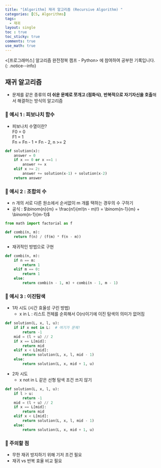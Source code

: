 ```yaml
---
title: "[Algorithm] 재귀 알고리즘 (Recursive Algorithm) "
categories: [CS, Algorithms]
tags:
  - 재귀
layout: single
toc : true
toc_sticky: true
comments: true
use_math: true
---
```


<[프로그래머스] 알고리즘 완전정복 캠프 - Python> 에 참여하여 공부한 기록입니다. 
{: .notice--info}

## 재귀 알고리즘
- 문제를 같은 종류의 **더 쉬운 문제로 쪼개고 (점화식)**, **반복적으로 자기자신을 호출**해서 해결하는 방식의 알고리즘

### 🐾 예시 1 : 피보나치 함수
- 피보나치 수열이란? <br>
F0 = 0<br>
F1 = 1<br>
Fn = Fn - 1 + Fn - 2, n >= 2

```python
def solution(x):
    answer = 0
    if x == 0 or x ==1 :
        answer += x
    elif x >= 2:
        answer += solution(x-1) + solution(x-2)
    return answer
```


### 🐾 예시 2 : 조합의 수 
- n 개의 서로 다른 원소에서 순서없이 m 개를 택하는 경우의 수 구하기 
- 공식 : $\binom{n}{m} = \frac{n!}{m!(n - m)!} = \binom{n-1}{m} + \binom{n-1}{m-1}$

```python
from math import factorial as f

def combi(n, m):
    return f(n) / (f(m) * f(n - m))
```

- 재귀적인 방법으로 구현

```python
def combi(n, m):
    if n == m:
        return 1
    elif m == 0:
        return 1
    else:
        return combi(n - 1, m) + combi(n - 1, m - 1)
```


### 🐾 예시 3 : 이진탐색
- 1차 시도 (시간 효율성 구린 방법)
    - x in L : 리스트 전체를 순회해서 O(n)이기에 이진 탐색의 의미가 없어짐

```python
def solution(L, x, l, u):
    if if x not in L:  # 여기가 문제!
        return -1
    mid = (l + u) // 2
    if x == L[mid]:
        return mid
    elif x < L[mid]:
        return solution(L, x, l, mid - 1)
    else:
        return solution(L, x, mid + 1, u)
```

- 2차 시도 
    - x not in L 같은 선형 탐색 조건 쓰지 않기
  
```python
def solution(L, x, l, u):
    if l > u: 
        return -1
    mid = (l + u) // 2
    if x == L[mid]:
        return mid
    elif x < L[mid]:
        return solution(L, x, l, mid - 1)
    else:
        return solution(L, x, mid + 1, u)

```


### 🐾 주의할 점
- 무한 재귀 방지하기 위해 기저 조건 필요
- 재귀 vs 반복 효율 비교 필요